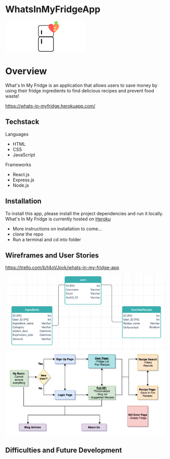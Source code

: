 # WhatsInMyFridgeApp
![](/readmeAssets/logo.png)
# Overview

What's In My Fridge is an application that allows users to save money by using their fridge ingredients to find delicious recipes and prevent food waste!

https://whats-in-myfridge.herokuapp.com/

## Techstack

Languages
- HTML
- CSS
- JavaScript

Frameworks
- React.js
- Express.js
- Node.js

## Installation
To install this app, please install the project dependencies and run it locally. What's In My Fridge is currently hosted on [Heroku](https://whats-in-myfridge.herokuapp.com/)

- More instructions on installation to come...
- clone the repo
- Run a terminal and cd into folder

## Wireframes and User Stories

https://trello.com/b/t4oVJpvk/whats-in-my-fridge-app

![Data Model](/readmeAssets/datamodel.png)
![User Flow](/readmeAssets/userflow.png)

## Difficulties and Future Development

